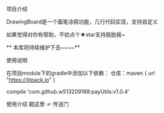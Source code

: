 项目介绍

DrawingBoard是一个画笔涂鸦功能，几行代码实现，支持自定义

如果觉得对你有帮助，不妨点个★star支持鼓励我~

** 本库将持续维护下去~~~~**

使用说明

在项目module下的gradle中添加以下依赖：
仓库：maven { url "https://jitpack.io" }

compile 'com.github.w513209188:payUtils:v1.0.4'

使用介绍 戳这里 ☞ 传送门
